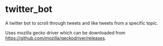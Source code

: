 # twitter_bot

A twitter bot to scroll through tweets and like tweets from a specific topic.

Uses mozilla gecko driver which can be downloaded from https://github.com/mozilla/geckodriver/releases.
